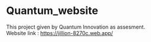 # Quantum_website

This project given by Quantum Innovation as assesment. <br>
Website link : https://jillion-8270c.web.app/
